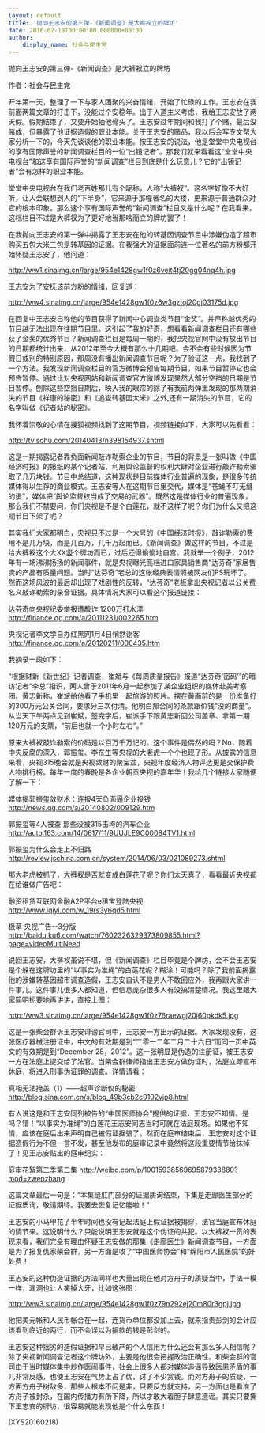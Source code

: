 ```yaml
---
layout: default
title: '抛向王志安的第三弹-《新闻调查》是大裤衩立的牌坊'
date: 2016-02-18T00:00:00.000000+08:00
author:
    display_name: 社会与民主党
---
```


抛向王志安的第三弹-《新闻调查》是大裤衩立的牌坊

作者：社会与民主党

开年第一天，整理了一下与家人团聚的兴奋情绪，开始了忙碌的工作。王志安在我前面两篇文章的打击下，没能过个安稳年。出于人道主义考虑，我给王志安放了两天假。假期结束了，又要开始抽他骨头了。王志安过年期间和我打了个赌，最后没赌成，但暴露了他证据造假的职业本能。关于王志安的赌品，我以后会写专文帮大家分析一下的，今天先谈谈他的职业本能。按王志安的说法，他是堂堂中央电视台的享有国际声誉的新闻调查栏目的一位“出镜记者”。那我们就来看看这“堂堂中央电视台”和这享有国际声誉的“新闻调查”栏目到底是什么玩意儿？它的“出镜记者”会有怎样的职业本能。

堂堂中央电视台在我们老百姓那儿有个昵称，人称“大裤衩”。这名字好像不大好听，让人会联想到人的“下半身”，它来源于那幢著名的大楼，更来源于普通群众对它的根本印象。那么这个享有国际声誉的“新闻调查”栏目又是什么呢？在我看来，这档栏目不过是大裤衩为了更好地当那啥而立的牌坊罢了！

在我抛向王志安的第一弹中揭露了王志安在他的转基因调查节目中涉嫌伪造了超市购买五包大米三包是转基因的证据。在我强大的证据面前连一位著名的前方粉都开始怀疑王志安了，他问道：

http://ww1.sinaimg.cn/large/954e1428gw1f0z6veit4tj20gq04nq4h.jpg

王志安为了安抚该前方粉的情绪，回复道：

http://ww4.sinaimg.cn/large/954e1428gw1f0z6w3gztoj20gj03175d.jpg

在回复中王志安自称他的节目获得了新闻中心调查类节目“金奖”。并声称越优秀的节目越无法出现在往期节目里。这引起了我的好奇，想看看新闻调查栏目还有哪些获了金奖的优秀节目？新闻调查栏目是每周一期的，我把央视官网中没有放出节目的日期都统计出来，从2012年至今大概有那么十几期吧。会不会有些时候因为节假日或别的特别原因，那周没有播出新闻调查节目呢？为了验证这一点，我找到了一个方法。我发现新闻调查栏目的官方微博会预告每期节目，如果节目暂停它也会预告暂停。通过比对央视网站和新闻调查官方微博发现果然大部分空挡的日期是节目暂停。刨除这些空挡日期后，映入我的眼帘的除了有我前两弹里发现的那两期消失的节目《祥康的秘密》和《追查转基因大米》之外,还有一期消失的节目，它的名字叫做《记者站的秘密》。

我怀着崇敬的心情在搜狐视频找到了这期节目，视频链接如下，大家可以先看看：

http://tv.sohu.com/20140413/n398154937.shtml

这是一期揭露记者靠负面新闻敲诈勒索企业的节目，节目的背景是一张叫做《中国经济时报》的报纸的某个记者站，利用舆论监督的权利大肆对企业进行敲诈勒索骗取了几万块钱。节目中总结道，这种现状是目前媒体行业普遍的现象，是很多传统媒体得以生存的商业模式。王志安等人在这期节目里交代，媒体是“苍蝇不叮无缝的蛋”，媒体把“舆论监督权当成了交易的武器”。既然这是媒体行业的普遍现象，那么我们不禁要问，你们央视是不是个白莲花，就不这样了呢？你们为什么又把这期节目下架了呢？

其实我们大家都明白，央视只不过是一个大号的《中国经济时报》，敲诈勒索的费用不是几万块，而是几百万，几千万起而已。《新闻调查》做这样的节目，不过是给大裤衩这个大XX竖个牌坊而已，过后还得偷偷地自宫。我就举一个例子，2012年有一场沸沸扬扬的新闻事件，就是央视曝光高档进口家具销售商“达芬奇”家居售卖的产品有质量问题。当时“达芬奇”老总的这张经典表情照被网友们PS玩坏了。然而这场风波的最后却出现了戏剧性的反转，“达芬奇”老板拿出央视记者以公关费名义敲诈勒索的录音证据。具体情况大家可以看这个报道链接：

达芬奇向央视纪委举报遭敲诈 1200万打水漂　　http://finance.qq.com/a/20111231/002265.htm

央视记者李文学自办红黑网1月4日悄然谢客　　http://finance.qq.com/a/20120211/000435.htm

我摘录一段如下：

“根据财新《新世纪》记者调查，崔斌与《每周质量报告》报道“达芬奇‘密码’”的暗访记者“李总”相识，两人曾于2011年6月一起参加了某企业组织的媒体赴美考察团。黄志新称，崔斌给他看了手机里一起旅游的照片。摆在黄面前的是一份准备好的300万元公关合同，要求分三次付清。他明白那合同的条款跟价钱“没的商量”。从当天下午两点见到崔斌，签完字后，崔派手下跟黄志新回公司盖章、拿第一期120万元的支票，“前后也就一个小时左右”。”

原来大裤衩敲诈勒索的价码是以百万千万记的。这个事件是偶然的吗？No，随着中央反腐的深入，郭振玺、李东生等央视的大老虎一个个也现了形。从披露的信息来看，央视315晚会就是央视敛财的聚宝盆，央视年度经济人物评选更是交保护费人物排行榜。每年一度的春晚是各企业朝贡央视的嘉年华！我给几个链接大家随便了解一下：

媒体揭郭振玺敛财术：连报4天负面逼企业投钱　　http://news.qq.com/a/20140802/009129.htm

郭振玺等4人被查 那些没被315击垮的汽车企业　　http://auto.163.com/14/0617/11/9UUJLE9C00084TV1.html

郭振玺为什么会走上不归路　　http://review.jschina.com.cn/system/2014/06/03/021089273.shtml

那大老虎被抓了，大裤衩是否就变成白莲花了呢？你们太天真了，看看最近央视都在给谁做广告吧：

融资租赁互联网金融A2P平台e租宝登陆央视    http://www.iqiyi.com/w_19rs3y6qd5.html

极草 央视广告--3分版    http://baidu.ku6.com/watch/7602326329373809855.html?page=videoMultiNeed

说回王志安，大裤衩虽说不堪，但《新闻调查》栏目毕竟是个牌坊，会不会王志安是个躲在这牌坊里的“以事实为准绳”的白莲花呢？糊涂！可能吗？除了我前面揭露他的涉嫌转基因超市调查造假，王志安自认不是男人不敢回应外，我再跟大家讲一件事儿。这件事儿很多人都知道，但信息庞杂很多人有没搞清楚情况。我这里跟大家简明扼要地再讲讲，直接上图：

http://ww3.sinaimg.cn/large/954e1428gw1f0z76raewgj20j60pkdk5.jpg

这是一张柴会群诉王志安诽谤官司中，王志安一方出示的证据。大家发现没有，这张医疗器械注册证中，中文的有效期是到“二零一二年二月二十六日”而同一页中英文的有效期是到“December 28，2012”。这一张明显是伪造的注册证，被王志安一方在法庭上提交给了法官。当柴会群律师指出王志安方做伪证时，法庭立即宣布休庭，将进入刑事伪证罪的调查。详情请看：

真相无法掩盖（1）——超声诊断仪的秘密    http://blog.sina.com.cn/s/blog_49b3cb2c0102vjp8.html

有人说这是和王志安同列被告的“中国医师协会”提供的证据，王志安不知情。是吗？错！“以事实为准绳”的白莲花王志安同志当时可就在法庭现场。如果他不知情，应该在庭后出来声明自己被假证据骗了。然而在庭审结束后，王志安对这个证据造假行为不但一言不发，甚至他发布的庭审记录中竟然将这段重要情节给抹掉了！见王志安贴出的庭审纪实：

庭审花絮第二季第二集    http://weibo.com/p/1001593856969587933880?mod=zwenzhang

这篇文章最后一句是：“本集缝肛门部分的证据质询结束，下集是走廊医生部分的证据质询，敬请期待。我要去恢复记忆能啦！”

王志安的小马甲花了半年时间也没有记起法庭上假证据被揭穿，法官当庭宣布休庭的情节来。这说明什么？只能说明王志安就是这个伪证的共犯。以大裤衩一贯的表现来看，我们完全有理由怀疑王志安做的那集《走廊医生》新闻调查节目，一方面是为了报复仇家柴会群，另一方面是收了“中国医师协会”和“绵阳市人民医院”的好处费！

王志安的这种伪造证据的方法同样也大量出现在他对方舟子的质疑当中，手法一模一样，漏洞也让人笑掉大牙，比如这张图：

http://ww3.sinaimg.cn/large/954e1428gw1f0z79n292ej20m80r3gpj.jpg

他把美元帐和人民币帐合在一起，连货币单位都没加上去，就来指责彭剑的会计应该看到临近的两行，而不会误以为捐款的钱是彭剑的。

王志安这种拙劣的造假证据和早已破产的个人信用为什么还会有那么多人相信呢？除了央视新闻调查记者这个牌坊外，主要是他很会把握政治正确性。和柴会群的官司由于当时媒体集中炒作医闹事件，社会上很多人都对媒体造谣导致医患矛盾的事儿非常反感，也使王志安在气势上占了优，讨了不少赏钱。而对方舟子的质疑，一方面方舟子树敌多，那些人根本不问是非，只要反方就支持，另一方面也是看准了方舟子被封杀，在国内传播力有所下降，所以才敢大着胆子肆意造谣。其实只要撕下王志安的牌坊，很容易就能发现他是个什么东西！

(XYS20160218)


